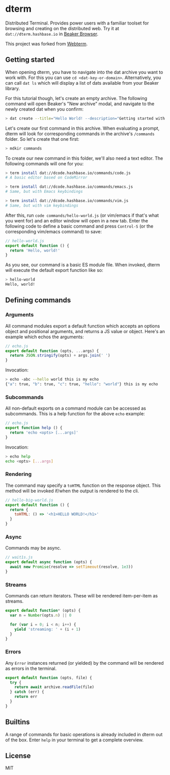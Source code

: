 # dterm

Distributed Terminal. Provides power users with a familiar toolset for browsing and creating on the distributed web. Try it at `dat://dterm.hashbase.io` in [Beaker Browser](https://beakerbrowser.com).

This project was forked from [Webterm](https://github.com/pfrazee/webterm).

## Getting started

When opening dterm, you have to navigate into the dat archive you want to work with. For this you can use `cd <dat-key-or-domain>`. Alternatively, you can call `dat ls` which will display a list of dats available from your Beaker library.

For this tutorial though, let's create an empty archive. The following command will open Beaker's "New archive" modal, and navigate to the newly created dat when you confirm:

```bash
> dat create --title="Hello World! --description="Getting started with dterm"
```

Let's create our first command in this archive. When evaluating a prompt, dterm will look for corresponding commands in the archive's `/commands` folder. So let's create that one first:

```bash
> mdkir commands
```

To create our new command in this folder, we'll also need a text editor. The following commands will one for you:

```bash
> term install dat://dcode.hashbase.io/commands/code.js
# A basic editor based on CodeMirror

> term install dat://dcode.hashbase.io/commands/emacs.js
# Same, but with Emacs keybindings

> term install dat://dcode.hashbase.io/commands/vim.js
# Same, but with vim keybindings
```

After this, run `code commands/hello-world.js` (or vim/emacs if that's what you went for) and an editor window will open in a new tab. Enter the following code to define a basic command and press `Control-S` (or the corresponding vim/emacs command) to save:

```js
// hello-world.js
export default function () {
  return 'Hello, world!'
}
```

As you see, our command is a basic ES module file. When invoked, dterm will execute the default export function like so:

```bash
> hello-world
Hello, world!
```

## Defining commands

### Arguments

All command modules export a default function which accepts an options object and positional arguments, and returns a JS value or object. Here's an example which echos the arguments:

```js
// echo.js
export default function (opts, ...args) {
  return JSON.stringify(opts) + args.join(' ')
}
```

Invocation:

```bash
> echo -abc --hello world this is my echo
{"a": true, "b": true, "c": true, "hello": "world"} this is my echo
```

### Subcommands

All non-default exports on a command module can be accessed as subcommands. This is a help function for the above `echo` example:

```js
// echo.js
export function help () {
  return 'echo <opts> [...args]'
}
```

Invocation:

```bash
> echo help
echo <opts> [...args]
```

### Rendering

The command may specify a `toHTML` function on the response object. This method will be invoked if/when the output is rendered to the cli.

```js
// hello-big-world.js
export default function () {
  return {
    toHTML: () => '<h1>HELLO WORLD!</h1>'
  }
}
```

### Async

Commands may be async.

```js
// wait1s.js
export default async function (opts) {
  await new Promise(resolve => setTimeout(resolve, 1e3))
}
```

### Streams

Commands can return iterators. These will be rendered item-per-item as streams.

```js
export default function* (opts) {
  var n = Number(opts.n) || 0

  for (var i = 0; i < n; i++) {
    yield 'streaming: ' + (i + 1)
  }
}
```

### Errors

Any `Error` instances returned (or yielded) by the command will be rendered as errors in the terminal.

```js
export default function (opts, file) {
  try {
    return await archive.readFile(file)
  } catch (err) {
    return err
  }
}
```

## Builtins

A range of commands for basic operations is already included in dterm out of the box. Enter `help` in your terminal to get a complete overview.

## License

MIT
